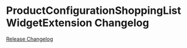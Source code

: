 # ProductConfigurationShoppingListWidgetExtension Changelog

[Release Changelog](https://github.com/spryker-shop/product-configuration-shopping-list-widget-extension/releases)
